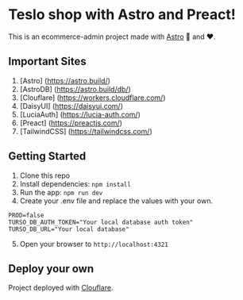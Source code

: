 # Teslo shop with Astro and Preact!

This is an ecommerce-admin project made with [Astro](https://astro.build/) 🚀 and ♥️.

## Important Sites

1. [Astro] (https://astro.build/)
2. [AstroDB] (https://astro.build/db/)
3. [Clouflare] (https://workers.cloudflare.com/)
4. [DaisyUI] (https://daisyui.com/)
5. [LuciaAuth] (https://lucia-auth.com/)
6. [Preact] (https://preactjs.com/)
7. [TailwindCSS] (https://tailwindcss.com/)

## Getting Started

1. Clone this repo
2. Install dependencies: `npm install`
3. Run the app: `npm run dev`
4. Create your .env file and replace the values with your own.

```env
PROD=false
TURSO_DB_AUTH_TOKEN="Your local database auth token"
TURSO_DB_URL="Your local database"
```

5. Open your browser to `http://localhost:4321`

## Deploy your own

Project deployed with [Clouflare](https://workers.cloudflare.com/).
